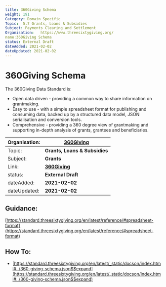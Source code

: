 ```yaml
---
title: 360Giving Schema
weight: 191
Category: Domain Specific
Topic: 	5.7 Grants, Loans & Subsidies
Subject: Payments Clearing and Settlement
Organisation:	https://www.threesixtygiving.org/
name:360Giving Schema
status: External Draft
dateAdded: 2021-02-02
dateUpdated: 2021-02-02
---
```


# 360Giving Schema

The 360Giving Data Standard is:
 - Open data driven - providing a common way to share information on grantmaking.
 - Easy to use - with a simple spreadsheet format for publishing and consuming data, backed up by a structured data model, JSON serialisation and conversion tools.
 - Comprehensive - providing a 360 degree view of grantmaking and supporting in-depth analysis of grants, grantees and beneficiaries.

| Organisation: | **[360Giving](https://www.threesixtygiving.org)**|
| --- | --- |
| Topic: | **Grants, Loans & Subsidies** | 
| Subject: | **Grants** |
| Link: | **[360Giving](https://standard.threesixtygiving.org/en/latest/_static/docson/index.html#../360-giving-schema.json$$expand)** |
| status: | **External Draft** |
| dateAdded: | **2021-02-02** |
| dateUpdated: | **2021-02-02** |

## Guidance:

[https://standard.threesixtygiving.org/en/latest/reference/#spreadsheet-format](https://standard.threesixtygiving.org/en/latest/reference/#spreadsheet-format)

## How To:
 - [https://standard.threesixtygiving.org/en/latest/_static/docson/index.html#../360-giving-schema.json$$expand](https://standard.threesixtygiving.org/en/latest/_static/docson/index.html#../360-giving-schema.json$$expand)